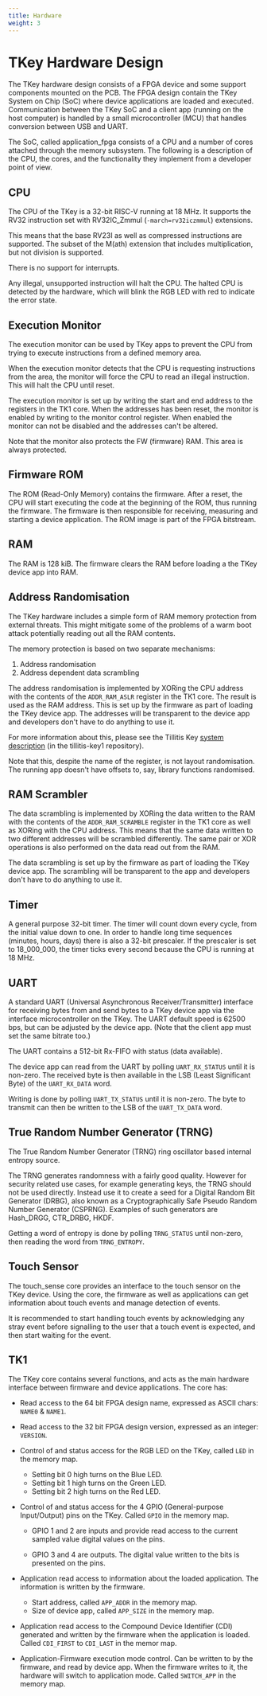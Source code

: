 ```yaml
---
title: Hardware
weight: 3
---
```


# TKey Hardware Design

The TKey hardware design consists of a FPGA device and some support
components mounted on the PCB. The FPGA design contain the TKey System
on Chip (SoC) where device applications are loaded and executed.
Communication between the TKey SoC and a client app (running on the
host computer) is handled by a small microcontroller (MCU) that
handles conversion between USB and UART.

The SoC, called application_fpga consists of a CPU and a number of
cores attached through the memory subsystem. The following is a
description of the CPU, the cores, and the functionality they
implement from a developer point of view.

## CPU

The CPU of the TKey is a 32-bit RISC-V running at 18 MHz. It supports
the RV32 instruction set with RV32IC_Zmmul (`-march=rv32iczmmul`)
extensions.

This means that the base RV23I as well as compressed instructions are
supported. The subset of the M(ath) extension that includes
multiplication, but not division is supported.

There is no support for interrupts.

Any illegal, unsupported instruction will halt the CPU. The halted CPU
is detected by the hardware, which will blink the RGB LED with red to
indicate the error state.

## Execution Monitor

The execution monitor can be used by TKey apps to prevent the CPU from
trying to execute instructions from a defined memory area.

When the execution monitor detects that the CPU is requesting
instructions from the area, the monitor will force the CPU to read an
illegal instruction. This will halt the CPU until reset.

The execution monitor is set up by writing the start and end address
to the registers in the TK1 core. When the addresses has been reset,
the monitor is enabled by writing to the monitor control register.
When enabled the monitor can not be disabled and the addresses can't
be altered.

Note that the monitor also protects the FW (firmware) RAM. This area
is always protected.


## Firmware ROM

The ROM (Read-Only Memory) contains the firmware. After a reset, the
CPU will start executing the code at the beginning of the ROM, thus
running the firmware. The firmware is then responsible for receiving,
measuring and starting a device application. The ROM image is part of
the FPGA bitstream.

## RAM

The RAM is 128 kiB. The firmware clears the RAM before loading a the
TKey device app into RAM.

## Address Randomisation

The TKey hardware includes a simple form of RAM memory protection from
external threats. This might mitigate some of the problems of a warm
boot attack potentially reading out all the RAM contents.

The memory protection is based on two separate mechanisms:

1. Address randomisation
2. Address dependent data scrambling

The address randomisation is implemented by XORing the CPU address
with the contents of the `ADDR_RAM_ASLR` register in the TK1 core. The
result is used as the RAM address. This is set up by the firmware as
part of loading the TKey device app. The addresses will be transparent
to the device app and developers don't have to do anything to use it.

For more information about this, please see the Tillitis Key [system
description](https://github.com/tillitis/tillitis-key1/blob/main/doc/system_description/system_description.md)
(in the tillitis-key1 repository).

Note that this, despite the name of the register, is not layout
randomisation. The running app doesn't have offsets to, say, library
functions randomised.

## RAM Scrambler

The data scrambling is implemented by XORing the data written to the
RAM with the contents of the `ADDR_RAM_SCRAMBLE` register in the TK1
core as well as XORing with the CPU address. This means that the same
data written to two different addresses will be scrambled differently.
The same pair or XOR operations is also performed on the data read out
from the RAM.

The data scrambling is set up by the firmware as part of loading the
TKey device app. The scrambling will be transparent to the app and
developers don't have to do anything to use it.


## Timer

A general purpose 32-bit timer. The timer will count down every cycle,
from the initial value down to one. In order to handle long time
sequences (minutes, hours, days) there is also a 32-bit prescaler. If
the prescaler is set to 18_000_000, the timer ticks every second
because the CPU is running at 18 MHz.

## UART

A standard UART (Universal Asynchronous Receiver/Transmitter)
interface for receiving bytes from and send bytes to a TKey device app
via the interface microcontroller on the TKey. The UART default speed
is 62500 bps, but can be adjusted by the device app. (Note that the
client app must set the same bitrate too.)

The UART contains a 512-bit Rx-FIFO with status (data available).

The device app can read from the UART by polling `UART_RX_STATUS`
until it is non-zero. The received byte is then available in the LSB
(Least Significant Byte) of the `UART_RX_DATA` word.

Writing is done by polling `UART_TX_STATUS` until it is non-zero. The
byte to transmit can then be written to the LSB of the `UART_TX_DATA`
word.

## True Random Number Generator (TRNG)

The True Random Number Generator (TRNG) ring oscillator based internal
entropy source.

The TRNG generates randomness with a fairly good quality. However for
security related use cases, for example generating keys, the TRNG
should not be used directly. Instead use it to create a seed for a
Digital Random Bit Generator (DRBG), also known as a Cryptographically
Safe Pseudo Random Number Generator (CSPRNG). Examples of such
generators are Hash\_DRGG, CTR\_DRBG, HKDF.

Getting a word of entropy is done by polling `TRNG_STATUS` until
non-zero, then reading the word from `TRNG_ENTROPY`.

## Touch Sensor

The touch_sense core provides an interface to the touch sensor on the
TKey device. Using the core, the firmware as well as applications can
get information about touch events and manage detection of events.

It is recommended to start handling touch events by acknowledging any
stray event before signalling to the user that a touch event is
expected, and then start waiting for the event.


## TK1

The TKey core contains several functions, and acts as the main
hardware interface between firmware and device applications. The core
has:

- Read access to the 64 bit FPGA design name, expressed as ASCII
  chars: `NAME0` & `NAME1`.

- Read access to the 32 bit FPGA design version, expressed as an
  integer: `VERSION`.

- Control of and status access for the RGB LED on the TKey, called
  `LED` in the memory map.

  - Setting bit 0 high turns on the Blue LED.
  - Setting bit 1 high turns on the Green LED.
  - Setting bit 2 high turns on the Red LED.

- Control of and status access for the 4 GPIO (General-purpose
  Input/Output) pins on the TKey. Called `GPIO` in the memory map.

  - GPIO 1 and 2 are inputs and provide read access to the
    current sampled value digital values on the pins.

  - GPIO 3 and 4 are outputs. The digital value written to
    the bits is presented on the pins.

- Application read access to information about the loaded application.
  The information is written by the firmware.

  - Start address, called `APP_ADDR` in the memory map.
  - Size of device app, called `APP_SIZE` in the memory map.

- Application read access to the Compound Device Identifier (CDI)
  generated and written by the firmware when the application is
  loaded. Called `CDI_FIRST` to `CDI_LAST` in the memor map.

- Application-Firmware execution mode control. Can be written to by
  the firmware, and read by device app. When the firmware writes to
  it, the hardware will switch to application mode. Called
  `SWITCH_APP` in the memory map.
